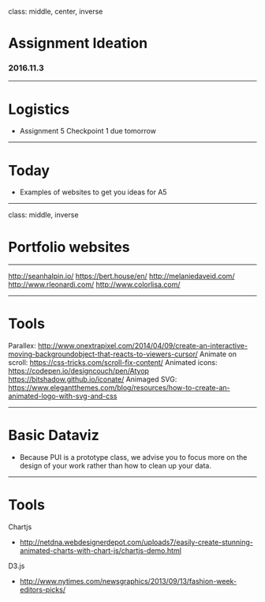 class: middle, center, inverse

# Assignment Ideation #

### 2016.11.3 ###

---
# Logistics

* Assignment 5 Checkpoint 1 due tomorrow
 
---
# Today

* Examples of websites to get you ideas for A5
---
class: middle, inverse

# Portfolio websites

---

http://seanhalpin.io/
https://bert.house/en/
http://melaniedaveid.com/
http://www.rleonardi.com/
http://www.colorlisa.com/

---
# Tools

Parallex: http://www.onextrapixel.com/2014/04/09/create-an-interactive-moving-backgroundobject-that-reacts-to-viewers-cursor/
Animate on scroll: https://css-tricks.com/scroll-fix-content/
Animated icons: https://codepen.io/designcouch/pen/Atyop
https://bitshadow.github.io/iconate/
Animaged SVG: https://www.elegantthemes.com/blog/resources/how-to-create-an-animated-logo-with-svg-and-css

---
# Basic Dataviz
* Because PUI is a prototype class, we advise you to focus more on the design of your work rather than how to clean up your data.

---
# Tools
Chartjs 
* http://netdna.webdesignerdepot.com/uploads7/easily-create-stunning-animated-charts-with-chart-js/chartjs-demo.html

D3.js
* http://www.nytimes.com/newsgraphics/2013/09/13/fashion-week-editors-picks/